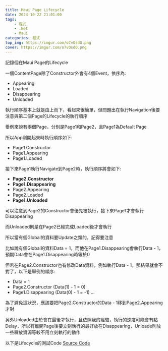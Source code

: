 ```yaml
---
title: Maui Page Lifecycle
date: 2024-10-22 21:01:00
tags:
    - 程式
    - .Net
    - Maui
categories: 程式
top_img: https://imgur.com/o7vOsdO.png
cover: https://imgur.com/o7vOsdO.png
---
```

記錄個在Maui Page的Lifecycle

一個ContentPage除了Constructor外會有4個Event，依序為:
- Appearing
- Loaded
- Disappearing
- Unloaded

執行順序基本上就是由上而下，看起來很簡單，但問題出在執行Navigation後要注意與第二個Page的Lifecycle的執行順序

舉例來說有兩個Page，分別是Page1和Page2，且Page1為Default Page

所以App剛開起來時執行順序如下:
- Page1.Constructor
- Page1.Appearing
- Page1.Loaded

接下來Page1執行Navigate到Page2時，執行順序將會如下:
- **Page2.Constructor**
- **Page1.Disappearing**
- Page2.Appearing
- Page2.Loaded
- **Page1.Unloaded**

可以注意到Page2的Constructor會優先被執行，接下來Page1才會執行Disappearing

而Unloaded則是在Page2已經完成Loaded後才會執行

所以當有個Global的資料要Update之類的，記得要注意

比如說有個Global的資料Data = 1，而他在Page1.Disappearing會執行Data - 1，預期Data會在Page1.Disappearing時等於0

但若在Page2.Constructor也有修改Data資料，例如執行Data - 1，那結果就會不對了，以下是舉例的順序:
- Data = 1
- Page2.Constructor (Data(1) - 1 = 0)
- Page1.Disappearing (Data(0) - 1 = -1)
...

為了避免這狀況，應該要把Page2.Constructor的Data - 1移到Page2.Appearing才對

另外Unloaded由於會在最後才執行，且依照我的經驗，執行的速度可能會有點Delay，所以有離開Page後要立刻執行的最好放在Disappearing，Unloade則放一些釋放資源等較不用立刻執行的動作

以下是Lifecycle的測試Code
[Source Code](https://github.com/CYLMos/Maui-Page-Lifecycle-Test)
